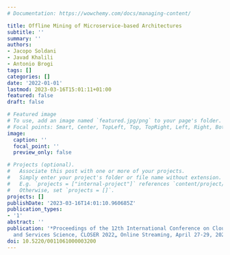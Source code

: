 ```yaml
---
# Documentation: https://wowchemy.com/docs/managing-content/

title: Offline Mining of Microservice-based Architectures
subtitle: ''
summary: ''
authors:
- Jacopo Soldani
- Javad Khalili
- Antonio Brogi
tags: []
categories: []
date: '2022-01-01'
lastmod: 2023-03-16T15:01:11+01:00
featured: false
draft: false

# Featured image
# To use, add an image named `featured.jpg/png` to your page's folder.
# Focal points: Smart, Center, TopLeft, Top, TopRight, Left, Right, BottomLeft, Bottom, BottomRight.
image:
  caption: ''
  focal_point: ''
  preview_only: false

# Projects (optional).
#   Associate this post with one or more of your projects.
#   Simply enter your project's folder or file name without extension.
#   E.g. `projects = ["internal-project"]` references `content/project/deep-learning/index.md`.
#   Otherwise, set `projects = []`.
projects: []
publishDate: '2023-03-16T14:01:10.960685Z'
publication_types:
- '1'
abstract: ''
publication: '*Proceedings of the 12th International Conference on Cloud Computing
  and Services Science, CLOSER 2022„ Online Streaming, April 27-29, 2022*'
doi: 10.5220/0011061000003200
---
```

